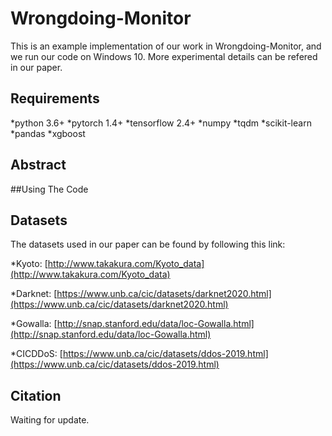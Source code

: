 # Wrongdoing-Monitor
This is an example implementation of our work in Wrongdoing-Monitor, and we run our code on Windows 10. More experimental details can be refered in our paper.



## Requirements

*python 3.6+
*pytorch 1.4+
*tensorflow 2.4+
*numpy
*tqdm
*scikit-learn
*pandas
*xgboost

## Abstract



##Using The Code

## Datasets

The datasets used in our paper can be found by following this link: 

*Kyoto: [http://www.takakura.com/Kyoto_data](http://www.takakura.com/Kyoto_data)

*Darknet: [https://www.unb.ca/cic/datasets/darknet2020.html](https://www.unb.ca/cic/datasets/darknet2020.html)

*Gowalla: [http://snap.stanford.edu/data/loc-Gowalla.html](http://snap.stanford.edu/data/loc-Gowalla.html)

*CICDDoS: [https://www.unb.ca/cic/datasets/ddos-2019.html](https://www.unb.ca/cic/datasets/ddos-2019.html)

## Citation
Waiting for update.

